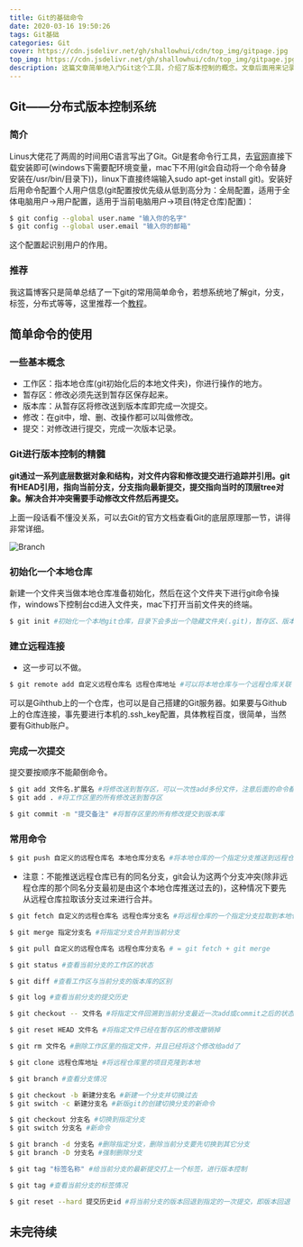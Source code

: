 ```yaml
---
title: Git的基础命令
date: 2020-03-16 19:50:26
tags: Git基础
categories: Git
cover: https://cdn.jsdelivr.net/gh/shallowhui/cdn/top_img/gitpage.jpg
top_img: https://cdn.jsdelivr.net/gh/shallowhui/cdn/top_img/gitpage.jpg
description: 这篇文章简单地入门Git这个工具，介绍了版本控制的概念。文章后面用来记录Git的常用命令。
---
```

## Git——分布式版本控制系统

### 简介

Linus大佬花了两周的时间用C语言写出了Git。Git是套命令行工具，去[官网](https://git-scm.com/)直接下载安装即可(windows下需要配环境变量，mac下不用(git会自动将一个命令替身安装在/usr/bin/目录下))，linux下直接终端输入sudo apt-get install git)。安装好后用命令配置个人用户信息(git配置按优先级从低到高分为：全局配置，适用于全体电脑用户→用户配置，适用于当前电脑用户→项目(特定仓库)配置)：

``` bash
$ git config --global user.name "输入你的名字"
$ git config --global user.email "输入你的邮箱"
```
这个配置起识别用户的作用。

### 推荐

 我这篇博客只是简单总结了一下git的常用简单命令，若想系统地了解git，分支，标签，分布式等等，这里推荐一个[教程](https://www.liaoxuefeng.com/wiki/896043488029600)。

## 简单命令的使用

### 一些基本概念

+ 工作区：指本地仓库(git初始化后的本地文件夹)，你进行操作的地方。
+ 暂存区：修改必须先送到暂存区保存起来。
+ 版本库：从暂存区将修改送到版本库即完成一次提交。
+ 修改：在git中，增、删、改操作都可以叫做修改。
+ 提交：对修改进行提交，完成一次版本记录。

### Git进行版本控制的精髓

**git通过一系列底层数据对象和结构，对文件内容和修改提交进行追踪并引用。git有HEAD引用，指向当前分支，分支指向最新提交，提交指向当时的顶层tree对象。解决合并冲突需要手动修改文件然后再提交。**

上面一段话看不懂没关系，可以去Git的官方文档查看Git的底层原理那一节，讲得非常详细。

![Branch](https://cdn.jsdelivr.net/gh/shallowhui/cdn/img/git/git.jpg)

### 初始化一个本地仓库

新建一个文件夹当做本地仓库准备初始化，然后在这个文件夹下进行git命令操作，windows下控制台cd进入文件夹，mac下打开当前文件夹的终端。

``` bash
$ git init #初始化一个本地git仓库，目录下会多出一个隐藏文件夹(.git)，暂存区、版本库、项目配置等都在里面
```
### 建立远程连接

+ 这一步可以不做。

``` bash
$ git remote add 自定义远程仓库名 远程仓库地址 #可以将本地仓库与一个远程仓库关联
```
可以是Gihthub上的一个仓库，也可以是自己搭建的Git服务器。如果要与Github上的仓库连接，事先要进行本机的.ssh_key配置，具体教程百度，很简单，当然要有Github账户。

### 完成一次提交

提交要按顺序不能颠倒命令。

``` bash
$ git add 文件名.扩展名 #将修改送到暂存区，可以一次性add多份文件，注意后面的命令都要加上扩展名
$ git add . #将工作区里的所有修改送到暂存区
```
``` bash
$ git commit -m "提交备注" #将暂存区里的所有修改提交到版本库
```
### 常用命令

``` bash
$ git push 自定义的远程仓库名 本地仓库分支名 #将本地仓库的一个指定分支推送到远程仓库
```
+ 注意：不能推送远程仓库已有的同名分支，git会认为这两个分支冲突(除非远程仓库的那个同名分支最初是由这个本地仓库推送过去的)，这种情况下要先从远程仓库拉取该分支过来进行合并。

``` bash
$ git fetch 自定义的远程仓库名 远程仓库分支名 #将远程仓库的一个指定分支拉取到本地仓库
```
``` bash
$ git merge 指定分支名 #将指定分支合并到当前分支
```
``` bash
$ git pull 自定义的远程仓库名 远程仓库分支名 # = git fetch + git merge
```
``` bash
$ git status #查看当前分支的工作区的状态
```
``` bash
$ git diff #查看工作区与当前分支的版本库的区别
```
``` bash
$ git log #查看当前分支的提交历史
```
``` bash
$ git checkout -- 文件名 #将指定文件回溯到当前分支最近一次add或commit之后的状态，即撤销修改
```
``` bash
$ git reset HEAD 文件名 #将指定文件已经在暂存区的修改撤销掉
```
``` bash
$ git rm 文件名 #删除工作区里的指定文件，并且已经将这个修改给add了
```
``` bash
$ git clone 远程仓库地址 #将远程仓库里的项目克隆到本地
```
``` bash
$ git branch #查看分支情况
```
``` bash
$ git checkout -b 新建分支名 #新建一个分支并切换过去
$ git switch -c 新建分支名 #新版git的创建切换分支的新命令
```
``` bash
$ git checkout 分支名 #切换到指定分支
$ git switch 分支名 #新命令
```
``` bash
$ git branch -d 分支名 #删除指定分支，删除当前分支要先切换到其它分支
$ git branch -D 分支名 #强制删除分支
```
``` bash
$ git tag "标签名称" #给当前分支的最新提交打上一个标签，进行版本控制
```
``` bash
$ git tag #查看当前分支的标签情况
```
``` bash
$ git reset --hard 提交历史id #将当前分支的版本回退到指定的一次提交，即版本回退
```
## 未完待续
